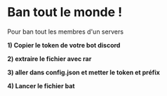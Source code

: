 # Ban tout le monde !
Pour ban tout les membres d'un servers

**1) Copier le token de votre bot discord**

**2) extraire le fichier avec rar**

**3) aller dans config.json et metter le token et préfix**

**4) Lancer le fichier bat**
